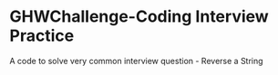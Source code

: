 # GHWChallenge-Coding Interview Practice
A code to solve very common interview question - Reverse a String
